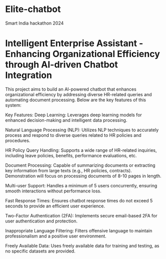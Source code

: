 # Elite-chatbot
Smart India hackathon 2024

# Intelligent Enterprise Assistant - Enhancing Organizational Efficiency through AI-driven Chatbot Integration
This project aims to build an AI-powered chatbot that enhances organizational efficiency by addressing diverse HR-related queries and automating document processing. Below are the key features of this system:

Key Features:
Deep Learning: Leverages deep learning models for enhanced decision-making and intelligent data processing.

Natural Language Processing (NLP): Utilizes NLP techniques to accurately process and respond to diverse queries related to HR policies and procedures.

HR Policy Query Handling: Supports a wide range of HR-related inquiries, including leave policies, benefits, performance evaluations, etc.

Document Processing: Capable of summarizing documents or extracting key information from large texts (e.g., HR policies, contracts). Demonstration will focus on processing documents of 8-10 pages in length.

Multi-user Support: Handles a minimum of 5 users concurrently, ensuring smooth interactions without performance loss.

Fast Response Times: Ensures chatbot response times do not exceed 5 seconds to provide an efficient user experience.

Two-Factor Authentication (2FA): Implements secure email-based 2FA for user authentication and protection.

Inappropriate Language Filtering: Filters offensive language to maintain professionalism and a positive user environment.

Freely Available Data: Uses freely available data for training and testing, as no specific datasets are provided.

